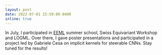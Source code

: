 ```yaml
---
layout: post
date: 2022-07-01 15:59:00-0400
inline: true
---
```


In July, I participated in [EEML](assets/eeml2022.pdf) summer school, Swiss Equivariant Workshop and LOGML. Over there, I gave poster presentations and participated in a project led by Gabriele Cesa on implicit kernels for steerable CNNs. Stay tuned for the results! 
